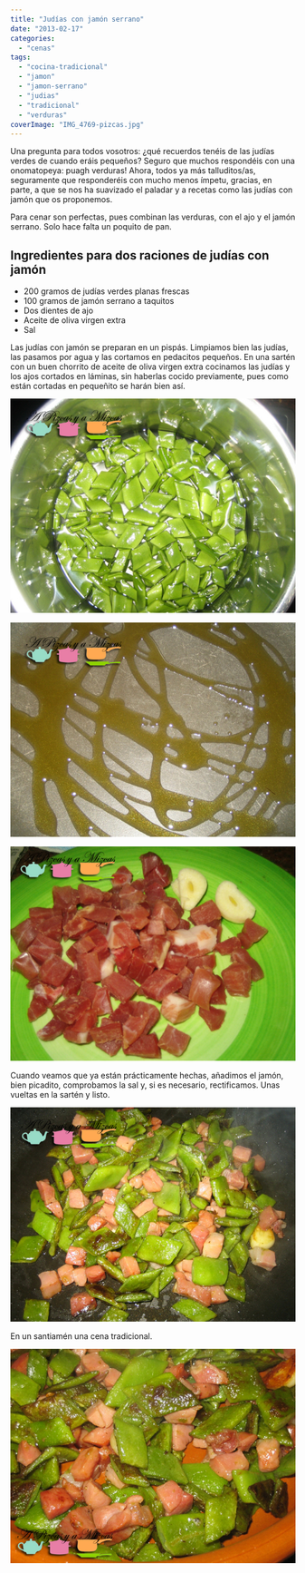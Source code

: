 ```yaml
---
title: "Judías con jamón serrano"
date: "2013-02-17"
categories:
  - "cenas"
tags:
  - "cocina-tradicional"
  - "jamon"
  - "jamon-serrano"
  - "judias"
  - "tradicional"
  - "verduras"
coverImage: "IMG_4769-pizcas.jpg"
---
```


Una pregunta para todos vosotros: ¿qué recuerdos tenéis de las judías verdes de cuando eráis pequeños? Seguro que muchos respondéis con una onomatopeya: puagh verduras! Ahora, todos ya más talluditos/as, seguramente que responderéis con mucho menos ímpetu, gracias, en parte, a que se nos ha suavizado el paladar y a recetas como las judías con jamón que os proponemos.

Para cenar son perfectas, pues combinan las verduras, con el ajo y el jamón serrano. Solo hace falta un poquito de pan.

## Ingredientes para dos raciones de judías con jamón

- 200 gramos de judías verdes planas frescas
- 100 gramos de jamón serrano a taquitos
- Dos dientes de ajo
- Aceite de oliva virgen extra
- Sal

Las judías con jamón se preparan en un pispás. Limpiamos bien las judías, las pasamos por agua y las cortamos en pedacitos pequeños. En una sartén con un buen chorrito de aceite de oliva virgen extra cocinamos las judías y los ajos cortados en láminas, sin haberlas cocido previamente, pues como están cortadas en pequeñito se harán bien así.

![judías con jamón](images/IMG_4755-pizcas.jpg "judías con jamón (pizcas)")

![judías con jamón](images/IMG_4759-pizcas.jpg "judías con jamón (pizcas)")

![judías con jamón](images/IMG_4760-pizcas.jpg "judías con jamón (pizcas)")

Cuando veamos que ya están prácticamente hechas, añadimos el jamón, bien picadito, comprobamos la sal y, si es necesario, rectificamos. Unas vueltas en la sartén y listo.

![judías con jamón](images/IMG_4766-pizcas.jpg "judías con jamón (pizcas)")

En un santiamén una cena tradicional.

![judías con jamón](images/IMG_4769-pizcas.jpg "judías con jamón (pizcas)")
